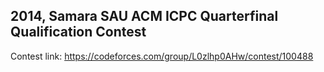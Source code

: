 ## 2014, Samara SAU ACM ICPC Quarterfinal Qualification Contest

Contest link:
<https://codeforces.com/group/L0zlhp0AHw/contest/100488>
